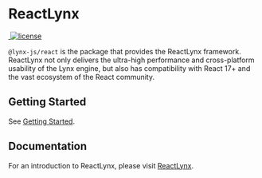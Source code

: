 # ReactLynx

<p>
  <a aria-label="NPM version" href="https://www.npmjs.com/package/@lynx-js/react">
    <img alt="" src="https://img.shields.io/npm/v/@lynx-js/react?logo=npm" />
  </a>
  <a aria-label="License" href="https://www.npmjs.com/package/@lynx-js/react">
    <img src="https://img.shields.io/badge/License-Apache--2.0-blue" alt="license" />
  </a>
</p>

`@lynx-js/react` is the package that provides the ReactLynx framework. ReactLynx not only delivers the ultra-high performance and cross-platform usability of the Lynx engine, but also has compatibility with React 17+ and the vast ecosystem of the React community.

## Getting Started

See [Getting Started](https://lynxjs.org/guide/start/quick-start.html).

## Documentation

For an introduction to ReactLynx, please visit [ReactLynx](https://lynxjs.org/react/index.html).
